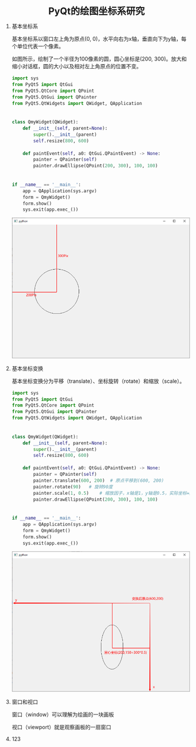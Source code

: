 <div align = "center" style = "font-size:25px; font-weight:bold">PyQt的绘图坐标系研究</div>

1. 基本坐标系

   基本坐标系以窗口左上角为原点(0, 0)，水平向右为x轴，垂直向下为y轴，每个单位代表一个像素。

   如图所示，绘制了一个半径为100像素的圆，圆心坐标是(200, 300)。放大和缩小对话框，圆的大小以及相对左上角原点的位置不变。

   ```python
   import sys
   from PyQt5 import QtGui
   from PyQt5.QtCore import QPoint
   from PyQt5.QtGui import QPainter
   from PyQt5.QtWidgets import QWidget, QApplication
   
   
   class QmyWidget(QWidget):
       def __init__(self, parent=None):
           super().__init__(parent)
           self.resize(800, 600)
   
       def paintEvent(self, a0: QtGui.QPaintEvent) -> None:
           painter = QPainter(self)
           painter.drawEllipse(QPoint(200, 300), 100, 100)
   
   
   if __name__ == '__main__':
       app = QApplication(sys.argv)
       form = QmyWidget()
       form.show()
       sys.exit(app.exec_())
   ```

   ![image-20200811230619887](PyQt的绘图坐标系研究.assets/image-20200811230619887.png)

   

2. 基本坐标变换

   基本坐标变换分为平移（translate）、坐标旋转（rotate）和缩放（scale）。

   ```python
   import sys
   from PyQt5 import QtGui
   from PyQt5.QtCore import QPoint
   from PyQt5.QtGui import QPainter
   from PyQt5.QtWidgets import QWidget, QApplication
   
   
   class QmyWidget(QWidget):
       def __init__(self, parent=None):
           super().__init__(parent)
           self.resize(800, 600)
   
       def paintEvent(self, a0: QtGui.QPaintEvent) -> None:
           painter = QPainter(self)
           painter.translate(600, 200)	# 原点平移到(600, 200)
           painter.rotate(90)	# 旋转90度
           painter.scale(1, 0.5)	# 缩放因子，x轴是1，y轴是0.5，实际坐标=原坐标*缩放因子
           painter.drawEllipse(QPoint(200, 300), 100, 100)
   
   
   if __name__ == '__main__':
       app = QApplication(sys.argv)
       form = QmyWidget()
       form.show()
       sys.exit(app.exec_())
   ```

   ![image-20200811233826809](PyQt的绘图坐标系研究.assets/image-20200811233826809.png)

   

3. 窗口和视口

   窗口（window）可以理解为绘画的一块画板

   视口（viewport）就是观察画板的一扇窗口

   

4. 123